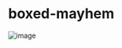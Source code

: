 # boxed-mayhem

![image](https://github.com/MazlumErk/boxed-mayhem/assets/104432415/4cddce3f-1281-4ff5-9198-f9e282eaae93)
